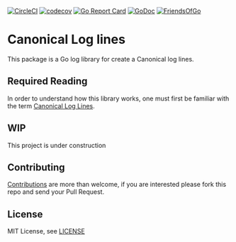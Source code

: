 [![CircleCI](https://circleci.com/gh/friendsofgo/clog.svg?style=svg)](https://circleci.com/gh/friendsofgo/clog)
[![codecov](https://codecov.io/gh/friendsofgo/clog/branch/master/graph/badge.svg)](https://codecov.io/gh/friendsofgo/clog)
[![Go Report Card](https://goreportcard.com/badge/github.com/friendsofgo/clog)](https://goreportcard.com/report/github.com/friendsofgo/clog)
[![GoDoc](https://godoc.org/graphql.co/clog?status.svg)](https://godoc.org/github.com/friendsofgo/clog)
[![FriendsOfGo](https://img.shields.io/badge/powered%20by-Friends%20of%20Go-73D7E2.svg)](https://friendsofgo.tech)

# Canonical Log lines

This package is a Go log library for create a Canonical log lines.

## Required Reading

In order to understand how this library works, one must first be familiar with the term [Canonical Log Lines](https://stripe.com/es/blog/canonical-log-lines).

## WIP

This project is under construction

## Contributing

[Contributions](https://github.com/friendsofgo/clog/issues?q=is%3Aissue+is%3Aopen) are more than welcome, if you are interested please fork this repo and send your Pull Request.

## License
 
 MIT License, see [LICENSE](https://github.com/friendsofgo/clog/blob/master/LICENSE)
